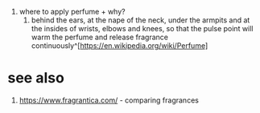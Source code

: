 1. where to apply perfume + why?
	1. behind the ears, at the nape of the neck, under the armpits and at the insides of wrists, elbows and knees, so that the pulse point will warm the perfume and release fragrance continuously^[https://en.wikipedia.org/wiki/Perfume]

# see also
1. https://www.fragrantica.com/ - comparing fragrances